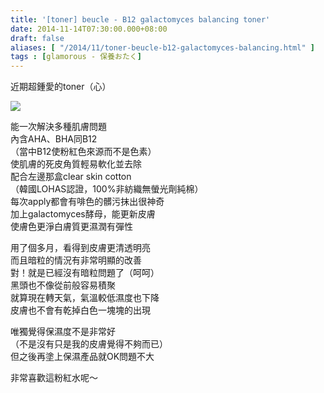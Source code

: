 ```yaml
---
title: '[toner] beucle - B12 galactomyces balancing toner'
date: 2014-11-14T07:30:00.000+08:00
draft: false
aliases: [ "/2014/11/toner-beucle-b12-galactomyces-balancing.html" ]
tags : [glamorous - 保養おたく]
---
```


近期超鍾愛的toner（心）  

[![](https://2.bp.blogspot.com/-6frSVBJlXAE/XE29OWnwmSI/AAAAAAAAHwc/CD6vjaSxjbAIItupyC-DxsDPmCdQ0fhrACLcBGAs/s640/15720861646_7d48361867_z.jpg)](https://2.bp.blogspot.com/-6frSVBJlXAE/XE29OWnwmSI/AAAAAAAAHwc/CD6vjaSxjbAIItupyC-DxsDPmCdQ0fhrACLcBGAs/s1600/15720861646_7d48361867_z.jpg)

能一次解決多種肌膚問題  
內含AHA、BHA同B12  
（當中B12使粉紅色來源而不是色素）  
使肌膚的死皮角質輕易軟化並去除  
配合左邊那盒clear skin cotton  
（韓國LOHAS認證，100%非紡織無螢光劑純棉）  
每次apply都會有啡色的髒污抹出很神奇  
加上galactomyces酵母，能更新皮膚  
使膚色更淨白膚質更濕潤有彈性  
  
用了個多月，看得到皮膚更清透明亮  
而且暗粒的情況有非常明顯的改善  
對！就是已經沒有暗粒問題了（呵呵）  
黑頭也不像從前般容易積聚  
就算現在轉天氣，氣溫較低濕度也下降  
皮膚也不會有乾掉白色一塊塊的出現  
  
唯獨覺得保濕度不是非常好  
（不是沒有只是我的皮膚覺得不夠而已）  
但之後再塗上保濕產品就OK問題不大  
  
非常喜歡這粉紅水呢～